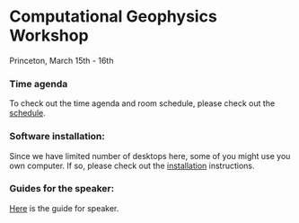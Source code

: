 # Computational Geophysics Workshop
Princeton, March 15th - 16th

### Time agenda
To check out the time agenda and room schedule, please check out the [schedule](schedule.md).

### Software installation:
Since we have limited number of desktops here, some of you might use you own computer. If so, please check out the [installation](install.md) instructions.

### Guides for the speaker:
[Here](Guide_for_Speaker.md) is the guide for speaker.
